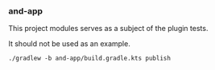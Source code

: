 ### and-app

This project modules serves as a subject of the plugin tests.

It should not be used as an example.

`./gradlew -b and-app/build.gradle.kts publish`